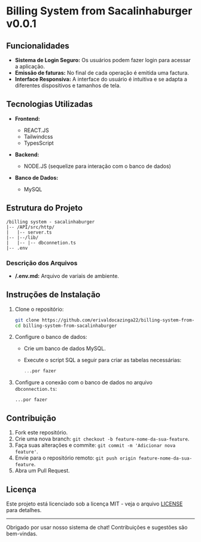 # Billing System from Sacalinhaburger v0.0.1

## Funcionalidades
- **Sistema de Login Seguro:** Os usuários podem fazer login para acessar a aplicação.
- **Emissão de faturas:** No final de cada operação é emitida uma factura.
- **Interface Responsiva:** A interface do usuário é intuitiva e se adapta a diferentes dispositivos e tamanhos de tela.
<!-- adicionar outros -->

## Tecnologias Utilizadas

- **Frontend:**
  - REACT.JS
  - Tailwindcss
  - TypesScript

- **Backend:**
  - NODE.JS (sequelize para interação com o banco de dados)
  
- **Banco de Dados:**
  - MySQL


## Estrutura do Projeto

```
/billing system - sacalinhaburger
|-- /API/src/http/
|   |-- server.ts
|-- |--/lib/
|   |-- |-- dbconnetion.ts
|-- .env
```

### Descrição dos Arquivos

- **/.env.md:** Arquivo de variais de ambiente.
<!-- ver mais outras -->


## Instruções de Instalação

1. Clone o repositório:

   ```bash
   git clone https://github.com/erivaldocazinga22/billing-system-from-sacalinhaburger.git
   cd billing-system-from-sacalinhaburger
   ```

2. Configure o banco de dados:

   - Crie um banco de dados MySQL.
   - Execute o script SQL a seguir para criar as tabelas necessárias:

     ```sql
     ...por fazer
     ```

3. Configure a conexão com o banco de dados no arquivo `dbconnection.ts`:

   ```typesScript
   ...por fazer
   ```

## Contribuição

1. Fork este repositório.
2. Crie uma nova branch: `git checkout -b feature-nome-da-sua-feature`.
3. Faça suas alterações e commite: `git commit -m 'Adicionar nova feature'`.
4. Envie para o repositório remoto: `git push origin feature-nome-da-sua-feature`.
5. Abra um Pull Request.

## Licença

Este projeto está licenciado sob a licença MIT - veja o arquivo [LICENSE](LICENSE) para detalhes.

---

Obrigado por usar nosso sistema de chat! Contribuições e sugestões são bem-vindas.
